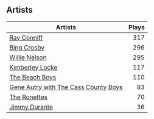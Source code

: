 ## Artists
Artists | Plays 
----- | -----: 
[Ray Conniff](/artists/ray-conniff-104848) | 317
[Bing Crosby](/artists/bing-crosby-1864) | 296
[Willie Nelson](/artists/willie-nelson-631) | 295
[Kimberley Locke](/artists/kimberley-locke-122102) | 117
[The Beach Boys](/artists/the-beach-boys-3455) | 110
[Gene Autry with The Cass County Boys](/artists/gene-autry-with-the-cass-county-boys-120868) | 83
[The Ronettes](/artists/the-ronettes-89545) | 70
[Jimmy Durante](/artists/jimmy-durante-13750) | 36

